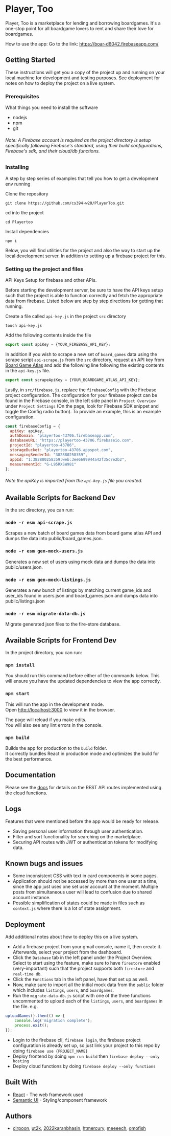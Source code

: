 # Player, Too
Player, Too is a marketplace for lending and borrowing boardgames. It's a one-stop point for all boardgame lovers to rent and share their love for boardgames.

How to use the app:
Go to the link: https://boar-d6042.firebaseapp.com/ 

## Getting Started

These instructions will get you a copy of the project up and running on your local machine for development and testing purposes. See deployment for notes on how to deploy the project on a live system.

### Prerequisites

What things you need to install the software
* nodejs
* npm
* git

###### Note: A Firebase account is required as the project directory is setup specifically following Firebase's standard, using their build configurations, Firebase's sdk, and their cloud/db functions.

### Installing

A step by step series of examples that tell you how to get a development env running

Clone the repository

```
git clone https://github.com/cs394-w20/PlayerToo.git
```

cd into the project

```
cd Playertoo
```

Install dependencies

```
npm i
```

Below, you will find utilities for the project and also the way to start up the local development server. In addition to setting up a firebase project for this.

### Setting up the project and files
API Keys Setup for firebase and other APIs.

Before starting the development server, be sure to have the API keys setup such that the project is able to function correctly and fetch the appropriate data from firebase. Listed below are step by step directions for getting that running.

Create a file called `api-key.js` in the project `src` directory
```
touch api-key.js
```

Add the following contents inside the file
```js
export const apiKey = {YOUR_FIREBASE_API_KEY};
```

In addition if you wish to scrape a new set of `board_games` data using the scrape script `api-scrape.js` from the `src` directory, request an API key from [Board Game Atlas](https://www.boardgameatlas.com/api/docs) and add the following line following the existing contents in the `api-key.js` file.
```js
export const scrapeApiKey = {YOUR_BOARDGAME_ATLAS_API_KEY};
```

Lastly, in `src/firebase.js`, replace the `firebaseConfig` with the Firebase project configuration. The configuration for your firebase project can be found in the Firebase console, in the left side panel in `Project Overview` under `Project Settings` (On the page, look for Firebase SDK snippet and toggle the Config radio button). To provide an example, this is an example configuration.
```js
const firebaseConfig = {
  apiKey: apiKey,
  authDomain: "playertoo-43706.firebaseapp.com",
  databaseURL: "https://playertoo-43706.firebaseio.com",
  projectId: "playertoo-43706",
  storageBucket: "playertoo-43706.appspot.com",
  messagingSenderId: "382880258359",
  appId: "1:382880258359:web:3ee6699944a42f35c7e2b2",
  measurementId: "G-L95RXSW981"
};
```
###### Note the apiKey is imported from the `api-key.js` file you created.

## Available Scripts for Backend Dev

In the src directory, you can run:
### `node -r esm api-scrape.js`

Scrapes a new batch of board games data from board game atlas API and dumps the data into public/board_games.json.

### `node -r esm gen-mock-users.js`

Generates a new set of users using mock data and dumps the data into public/users.json.

### `node -r esm gen-mock-listings.js`

Generates a new bunch of listings by matching current game_ids and user_ids found in users.json and board_games.json and dumps data into public/listings.json

### `node -r esm migrate-data-db.js`

Migrate generated json files to the fire-store database.

## Available Scripts for Frontend Dev

In the project directory, you can run:

### `npm install`

You should run this command before either of the commands below. 
This will ensure you have the updated dependencies to view the app correctly. 

### `npm start`

This will run the app in the development mode.<br />
Open [http://localhost:3000](http://localhost:3000) to view it in the browser.

The page will reload if you make edits.<br />
You will also see any lint errors in the console.

### `npm build`

Builds the app for production to the `build` folder.<br />
It correctly bundles React in production mode and optimizes the build for the best performance.

## Documentation

Please see the [docs](docs/README.md) for details on the REST API routes implemented using the cloud functions.

## Logs
Features that were mentioned before the app would be ready for release.
* Saving personal user information through user authentication.
* Filter and sort functionality for searching on the marketplace.
* Securing API routes with JWT or authentication tokens for modifying data.

## Known bugs and issues
* Some inconsistent CSS with text in card components in some pages.
* Application should not be accessed by more than one user at a time, since the app just uses one set user account at the moment. Multiple posts from simultaneous user will lead to confusion due to shared account instance.
* Possible simplification of states could be made in files such as `context.js` where there is a lot of state assignment.

## Deployment

Add additional notes about how to deploy this on a live system.

* Add a firebase project from your gmail console, name it, then create it. Afterwards, select your project from the dashboard.
* Click the `Database` tab in the left panel under the Project Overview. Select to start using the feature, make sure to have `firestore` enabled (very-important) such that the project supports both `firestore` and `real-time db`.
* Click the `Functions` tab in the left panel, have that set up as well.
* Now, make sure to import all the initial mock data from the `public` folder which includes `listings`, `users`, and `boardgames`.
* Run the `migrate-data-db.js` script with one of the three functions uncommented to upload each of the `listings`, `users`, and `boardgames` in the file. e.g.
```js
uploadGames().then(() => {
    console.log('migration complete');
    process.exit();
});
```
* Login to the firebase cli, `firebase login`, the firebase project configuration is already set up, so just link your project to this repo by doing `firebase use {PROJECT_NAME}`
* Deploy frontend by doing `npm run build` then `firebase deploy --only hosting`
* Deploy cloud functions by doing `firebase deploy --only functions`

## Built With

* [React](https://reactjs.org/) - The web framework used
* [Semantic UI](https://react.semantic-ui.com/) - Styling/component framework

## Authors

* [clrpoon](https://github.com/clrpoon), [ut2k](https://github.com/ut2k), [2022karanbhasin](https://github.com/2022karanbhasin), [htmercury](https://github.com/htmercury), [meeeech](https://github.com/meeeech), [omofish](https://github.com/omofish)